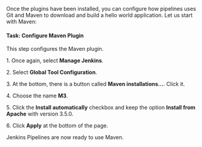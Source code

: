 Once the plugins have been installed, you can configure how pipelines uses Git and Maven to download and build a hello world application. Let us start with Maven:

#### Task: Configure Maven Plugin

This step configures the Maven plugin.

1\. Once again, select **Manage Jenkins**.<br>

2\. Select **Global Tool Configuration**.<br>

3\. At the bottom, there is a button called **Maven installations...**. Click it.<br>

4\. Choose the name **M3**.<br>

5\. Click the **Install automatically** checkbox and keep the option **Install from Apache** with version 3.5.0.<br>

6\. Click **Apply**  at the bottom of the page.


Jenkins Pipelines are now ready to use Maven.
